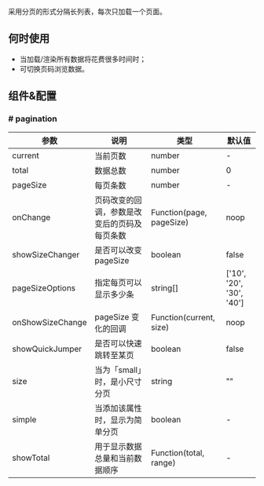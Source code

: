 
采用分页的形式分隔长列表，每次只加载一个页面。

## 何时使用

- 当加载/渲染所有数据将花费很多时间时；
- 可切换页码浏览数据。

## 组件&配置

### # pagination

| 参数             | 说明                               | 类型          | 默认值                   |
|------------------|------------------------------------|---------------|--------------------------|
| current          | 当前页数                           | number        | -                   |
| total            | 数据总数                           | number        | 0                        |
| pageSize         | 每页条数                           | number        | -                         |
| onChange         | 页码改变的回调，参数是改变后的页码及每页条数 | Function(page, pageSize)      | noop                     |
| showSizeChanger  | 是否可以改变 pageSize              | boolean        | false                    |
| pageSizeOptions  | 指定每页可以显示多少条             | string[] | ['10', '20', '30', '40'] |
| onShowSizeChange | pageSize 变化的回调                | Function(current, size)      | noop                     |
| showQuickJumper  | 是否可以快速跳转至某页             | boolean         | false                    |
| size             | 当为「small」时，是小尺寸分页      | string        | ""                       |
| simple           | 当添加该属性时，显示为简单分页     | boolean        | -                       |
| showTotal        | 用于显示数据总量和当前数据顺序     | Function(total, range) | -              |
